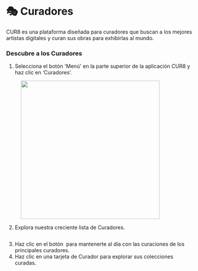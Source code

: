 # 🎭 Curadores

CUR8 es una plataforma diseñada para curadores que buscan a los mejores artistas digitales y curan sus obras para exhibirlas al mundo.

### Descubre a los Curadores

1. Selecciona el botón 'Menú' en la parte superior de la aplicación CUR8 y haz clic en ‘Curadores’.

<figure><img src="../.gitbook/assets/Screenshot 2025-01-13 at 14.34.53.png" alt="" width="375"><figcaption></figcaption></figure>

2. Explora nuestra creciente lista de Curadores.

<figure><img src="../.gitbook/assets/Screenshot 2025-01-03 at 14.03.39.png" alt=""><figcaption></figcaption></figure>

3. Haz clic en el botón <img src="../.gitbook/assets/Screenshot 2025-01-03 at 13.56.17.png" alt="" data-size="line"> para mantenerte al día con las curaciones de los principales curadores.
4. Haz clic en una tarjeta de Curador para explorar sus colecciones curadas.

<figure><img src="../.gitbook/assets/Screenshot 2025-01-03 at 14.04.45.png" alt=""><figcaption></figcaption></figure>